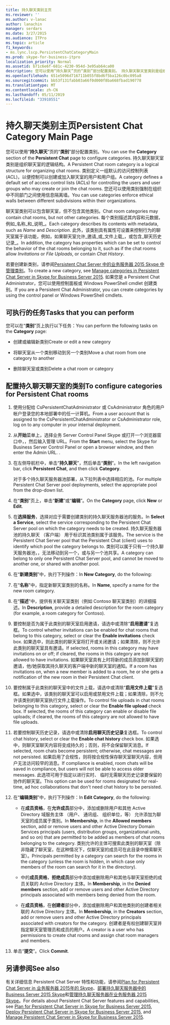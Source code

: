 ```yaml
---
title: 持久聊天类别主页
ms.reviewer: ''
ms.author: v-lanac
author: lanachin
manager: serdars
ms.date: 3/27/2015
ms.audience: ITPro
ms.topic: article
f1_keywords:
- ms.lync.lscp.PersistentChatCategoryMain
ms.prod: skype-for-business-itpro
localization_priority: Normal
ms.assetid: b71c6e6f-681c-4230-954d-3e95ab64ca00
description: 您可以使用“持久聊天”页的“类别”部分配置类别。 持久聊天聊天室类别是组织聊天室的逻辑结构。 类别定义一组默认的访问控制列表 (ACL)，以便控制可以创建或加入聊天室的用户和用户组。 您还可以使用类别强制在组织中不同部门之间使用信息隔离墙。
ms.openlocfilehash: 651e5096d716711b055f8bd6f5ba126c0bc095a8
ms.sourcegitcommit: bb53f131fabb03a66f0d000f8ba668fbad190778
ms.translationtype: MT
ms.contentlocale: zh-CN
ms.lasthandoff: 05/11/2019
ms.locfileid: "33910551"
---
```

# <a name="persistent-chat-category-main-page"></a><span data-ttu-id="b3725-106">持久聊天类别主页</span><span class="sxs-lookup"><span data-stu-id="b3725-106">Persistent Chat Category Main Page</span></span>
 
<span data-ttu-id="b3725-107">您可以使用“**持久聊天**”页的“**类别**”部分配置类别。</span><span class="sxs-lookup"><span data-stu-id="b3725-107">You can use the **Category** section of the **Persistent Chat** page to configure categories.</span></span> <span data-ttu-id="b3725-108">持久聊天聊天室类别是组织聊天室的逻辑结构。</span><span class="sxs-lookup"><span data-stu-id="b3725-108">A Persistent Chat room category is a logical structure for organizing chat rooms.</span></span> <span data-ttu-id="b3725-109">类别定义一组默认的访问控制列表 (ACL)，以便控制可以创建或加入聊天室的用户和用户组。</span><span class="sxs-lookup"><span data-stu-id="b3725-109">A category defines a default set of access control lists (ACLs) for controlling the users and user groups who may create or join the chat rooms.</span></span> <span data-ttu-id="b3725-110">您还可以使用类别强制在组织中不同部门之间使用信息隔离墙。</span><span class="sxs-lookup"><span data-stu-id="b3725-110">You can use categories enforce ethical walls between different subdivisions within their organizations.</span></span>
  
<span data-ttu-id="b3725-111">聊天室类别可以包含聊天室，但不包含其他类别。</span><span class="sxs-lookup"><span data-stu-id="b3725-111">Chat room categories may contain chat rooms, but not other categories.</span></span> <span data-ttu-id="b3725-112">每个类别描述其内容和元数据，例如_名称_和_说明_。</span><span class="sxs-lookup"><span data-stu-id="b3725-112">Each category describes its contents with metadata, such as  _Name_ and _Description_.</span></span> <span data-ttu-id="b3725-113">此外，该类别具有属性可设置来控制行为的聊天室属于该功能，例如，如果聊天室允许_邀请_或_文件上载_，或包含_聊天历史记录_。</span><span class="sxs-lookup"><span data-stu-id="b3725-113">In addition, the category has properties which can be set to control the behavior of the chat rooms belonging to it, such as if the chat rooms allow  _Invitations_ or _File Uploads_, or contain  _Chat History_.</span></span>
  
<span data-ttu-id="b3725-114">若要创建新类别，请参阅[Persistent Chat Server 中的业务服务器 2015 Skype 中管理类别](../../manage/persistent-chat/categories.md)。</span><span class="sxs-lookup"><span data-stu-id="b3725-114">To create a new category, see [Manage categories in Persistent Chat Server in Skype for Business Server 2015](../../manage/persistent-chat/categories.md).</span></span> <span data-ttu-id="b3725-115">如果您是 a Persistent Chat Administrator，您可以使用控制面板或 Windows PowerShell cmdlet 创建类别。</span><span class="sxs-lookup"><span data-stu-id="b3725-115">If you are a Persistent Chat Administrator, you can create categories by using the control panel or Windows PowerShell cmdlets.</span></span>
  
## <a name="tasks-that-you-can-perform"></a><span data-ttu-id="b3725-116">可执行的任务</span><span class="sxs-lookup"><span data-stu-id="b3725-116">Tasks that you can perform</span></span>

<span data-ttu-id="b3725-117">您可以在“**类别**”页上执行以下任务：</span><span class="sxs-lookup"><span data-stu-id="b3725-117">You can perform the following tasks on the **Category** page:</span></span>
  
- <span data-ttu-id="b3725-118">创建或编辑新类别</span><span class="sxs-lookup"><span data-stu-id="b3725-118">Create or edit a new category</span></span>
    
- <span data-ttu-id="b3725-119">将聊天室从一个类别移动到另一个类别</span><span class="sxs-lookup"><span data-stu-id="b3725-119">Move a chat room from one category to another</span></span>
    
- <span data-ttu-id="b3725-120">删除聊天室或类别</span><span class="sxs-lookup"><span data-stu-id="b3725-120">Delete a chat room or category</span></span>
    
## <a name="to-configure-categories-for-persistent-chat-rooms"></a><span data-ttu-id="b3725-121">配置持久聊天聊天室的类别</span><span class="sxs-lookup"><span data-stu-id="b3725-121">To configure categories for Persistent Chat rooms</span></span>

1. <span data-ttu-id="b3725-122">使用分配给 CsPersistentChatAdministrator 或 CsAdministrator 角色的用户帐户登录您的本地部署中的任一计算机。</span><span class="sxs-lookup"><span data-stu-id="b3725-122">From a user account that is assigned to the CsPersistentChatAdministrator or CsAdministrator role, log on to any computer in your internal deployment.</span></span>
    
2. <span data-ttu-id="b3725-123">从**开始**菜单上，选择业务 Server Control Panel Skype 或打开一个浏览器窗口中，，然后输入管理 URL。</span><span class="sxs-lookup"><span data-stu-id="b3725-123">From the **Start** menu, select the Skype for Business Server Control Panel or open a browser window, and then enter the Admin URL.</span></span> <span data-ttu-id="b3725-124">.</span><span class="sxs-lookup"><span data-stu-id="b3725-124"></span></span>
    
3. <span data-ttu-id="b3725-125">在左侧导航栏中，单击“**持久聊天**”，然后单击“**类别**”。</span><span class="sxs-lookup"><span data-stu-id="b3725-125">In the left navigation bar, click **Persistent Chat**, and then click **Category**.</span></span>
    
    <span data-ttu-id="b3725-126">对于多个持久聊天服务器池部署，从下拉列表中选择相应的池。</span><span class="sxs-lookup"><span data-stu-id="b3725-126">For multiple Persistent Chat Server pool deployments, select the appropriate pool from the drop-down list.</span></span>
    
4. <span data-ttu-id="b3725-127">在“**类别**”页上，单击“**新建**”或“**编辑**”。</span><span class="sxs-lookup"><span data-stu-id="b3725-127">On the **Category** page, click **New** or **Edit**.</span></span>
    
5. <span data-ttu-id="b3725-128">在**选择服务**，选择对应于需要创建类别的持久聊天服务器池的服务。</span><span class="sxs-lookup"><span data-stu-id="b3725-128">In **Select a Service**, select the service corresponding to the Persistent Chat Server pool on which the category needs to be created.</span></span> <span data-ttu-id="b3725-129">持久聊天服务器池的持久聊天 （客户端） 用于标识其池类别属于该服务。</span><span class="sxs-lookup"><span data-stu-id="b3725-129">The service is the Persistent Chat Server pool that the Persistent Chat (client) uses to identify which pool the category belongs to.</span></span> <span data-ttu-id="b3725-130">类别可以属于只有一个持久聊天服务器池，，无法移动到另一个，或与另一个池共享。</span><span class="sxs-lookup"><span data-stu-id="b3725-130">A category can belong to only one Persistent Chat Server pool, and cannot be moved to another one, or shared with another pool.</span></span>
    
6. <span data-ttu-id="b3725-131">在“**新建类别**”中，执行下列操作：</span><span class="sxs-lookup"><span data-stu-id="b3725-131">In **New Category**, do the following:</span></span>
    
7. <span data-ttu-id="b3725-132">在“**名称**”中，指定新聊天室类别的名称。</span><span class="sxs-lookup"><span data-stu-id="b3725-132">In **Name**, specify a name for the new room category.</span></span>
    
8. <span data-ttu-id="b3725-133">在“**描述**”中，提供有关聊天室类别（例如 Contoso 聊天室类别）的详细描述。</span><span class="sxs-lookup"><span data-stu-id="b3725-133">In **Description**, provide a detailed description for the room category (for example, a room category for Contoso).</span></span>
    
9. <span data-ttu-id="b3725-134">要控制是否为属于此类别的聊天室启用邀请，请选中或清除“**启用邀请**”复选框。</span><span class="sxs-lookup"><span data-stu-id="b3725-134">To control whether invitations can be enabled for chat rooms that belong to this category, select or clear the **Enable invitations** check box.</span></span> <span data-ttu-id="b3725-135">如果选中，则此类别的聊天室将打开或关闭邀请；如果清除，则不允许此类别的聊天室具有邀请。</span><span class="sxs-lookup"><span data-stu-id="b3725-135">If selected, rooms in this category may have invitations on or off; if cleared, the rooms in this category are not allowed to have invitations.</span></span> <span data-ttu-id="b3725-136">如果聊天室具有上时将新的成员添加到聊天室的邀请，他/她获取其持久聊天的客户端中新的聊天室的通知。</span><span class="sxs-lookup"><span data-stu-id="b3725-136">If a room has invitations on, when a new member is added to a room, he or she gets a notification of the new room in their Persistent Chat client.</span></span>
    
10. <span data-ttu-id="b3725-p108">要控制属于此类别的聊天室中的文件上载，请选中或清除“**启用文件上载**”复选框。如果选中，该类别的聊天室可以启用或禁用文件上载；如果清除，则不允许该类别的聊天室执行文件上载操作。</span><span class="sxs-lookup"><span data-stu-id="b3725-p108">To control file uploads in chat rooms belonging to this category, select or clear the **Enable file upload** check box. If selected, the rooms of this category can enable or disable file uploads; if cleared, the rooms of this category are not allowed to have file uploads.</span></span>
    
11. <span data-ttu-id="b3725-139">若要控制聊天历史记录，请选中或清除**启用聊天历史记录**复选框。</span><span class="sxs-lookup"><span data-stu-id="b3725-139">To control chat history, select or clear the **Enable chat history** check box.</span></span> <span data-ttu-id="b3725-140">如果选中，则聊天室聊天内容将变成持久的；否则，将不会保留聊天消息。</span><span class="sxs-lookup"><span data-stu-id="b3725-140">If selected, room chats become persistent; otherwise, chat messages are not persisted.</span></span> <span data-ttu-id="b3725-141">如果启用了合规性，则将按合规性保存聊天室聊天内容，但用户无法访问较早的消息。</span><span class="sxs-lookup"><span data-stu-id="b3725-141">If compliance is enabled, room chats will be saved in compliance, but users will not be able to access older messages.</span></span> <span data-ttu-id="b3725-142">此选项可用于指定以进行实时、 临时无需聊天历史记录要保留的协作的聊天室。</span><span class="sxs-lookup"><span data-stu-id="b3725-142">This option can be used for rooms designated for real-time, ad hoc collaborations that don't need chat history to be persisted.</span></span>
    
12. <span data-ttu-id="b3725-143">在“**编辑类别**”中，执行下列操作：</span><span class="sxs-lookup"><span data-stu-id="b3725-143">In **Edit Category**, do the following:</span></span>
    
    - <span data-ttu-id="b3725-144">在**成员资格**，在**允许成员**部分中，添加或删除用户和其他 Active Directory 域服务主体 （用户、 通讯组、 组织单位，等） 允许添加为聊天室的成员属于类别。</span><span class="sxs-lookup"><span data-stu-id="b3725-144">In **Membership**, in the **Allowed members** section, add or remove users and other Active Directory Domain Services principals (users, distribution groups, organizational units, and so on) that are permitted to be added as members of chat rooms belonging to the category.</span></span> <span data-ttu-id="b3725-145">类别允许的主体可搜索此类别的聊天室（除非隐藏了聊天室，在这种情况下，仅聊天室的成员可在此目录中搜索聊天室）。</span><span class="sxs-lookup"><span data-stu-id="b3725-145">Principals permitted by a category can search for the rooms in the category (unless the room is hidden, in which case only members of the room can search for it in the directory).</span></span>
    
    - <span data-ttu-id="b3725-146">中的**成员资格**，**拒绝成员**部分中添加或删除用户和其他与聊天室拒绝的成员关联的 Active Directory 主体。</span><span class="sxs-lookup"><span data-stu-id="b3725-146">In **Membership**, in the **Denied members** section, add or remove users and other Active Directory principals associated with members being denied from the room.</span></span>
    
    - <span data-ttu-id="b3725-147">在**成员资格**，在**创建者**部分中，添加或删除用户和其他类别的创建者相关联的 Active Directory 主体。</span><span class="sxs-lookup"><span data-stu-id="b3725-147">In **Membership**, in the **Creators** section, add or remove users and other Active Directory principals associated with creators for the category.</span></span> <span data-ttu-id="b3725-148">创建者是有权创建聊天室并指定聊天室管理员和成员的用户。</span><span class="sxs-lookup"><span data-stu-id="b3725-148">A creator is a user who has permissions to create chat rooms and assign chat room managers and members.</span></span>
    
13. <span data-ttu-id="b3725-149">单击“**提交**”。</span><span class="sxs-lookup"><span data-stu-id="b3725-149">Click **Commit**.</span></span>
    
## <a name="see-also"></a><span data-ttu-id="b3725-150">另请参阅</span><span class="sxs-lookup"><span data-stu-id="b3725-150">See also</span></span>

<span data-ttu-id="b3725-151">有关详细信息 Persistent Chat Server 特性和功能，请参阅[Plan for Persistent Chat Server in 业务服务器 2015年的 Skype](../../plan-your-deployment/persistent-chat-server/persistent-chat-server.md)、[部署持久聊天服务器中的 Business Server 2015 Skype](../../deploy/deploy-persistent-chat-server/deploy-persistent-chat-server.md)和[管理持久聊天服务器在业务服务器 2015 Skype](../../manage/persistent-chat/persistent-chat.md)。</span><span class="sxs-lookup"><span data-stu-id="b3725-151">For details about Persistent Chat Server features and capabilities, see [Plan for Persistent Chat Server in Skype for Business Server 2015](../../plan-your-deployment/persistent-chat-server/persistent-chat-server.md), [Deploy Persistent Chat Server in Skype for Business Server 2015](../../deploy/deploy-persistent-chat-server/deploy-persistent-chat-server.md), and [Manage Persistent Chat Server in Skype for Business Server 2015](../../manage/persistent-chat/persistent-chat.md).</span></span>
  

